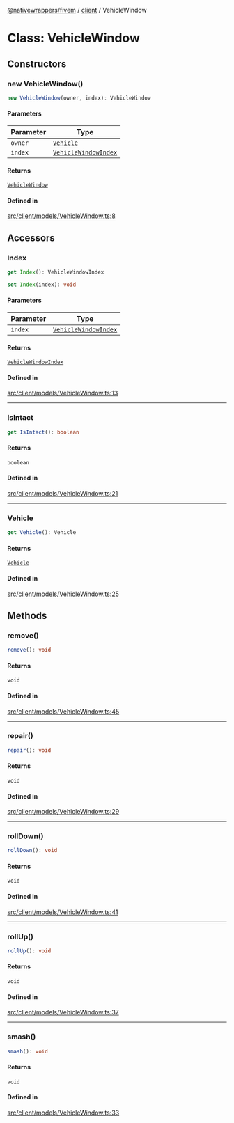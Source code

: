 [@nativewrappers/fivem](../../README.md) / [client](../README.md) / VehicleWindow

# Class: VehicleWindow

## Constructors

### new VehicleWindow()

```ts
new VehicleWindow(owner, index): VehicleWindow
```

#### Parameters

| Parameter | Type |
| ------ | ------ |
| `owner` | [`Vehicle`](Vehicle.md) |
| `index` | [`VehicleWindowIndex`](../enumerations/VehicleWindowIndex.md) |

#### Returns

[`VehicleWindow`](VehicleWindow.md)

#### Defined in

[src/client/models/VehicleWindow.ts:8](https://github.com/nativewrappers/fivem/blob/631c6d86e9569591c88ce277255e6c3e13e943cb/src/client/models/VehicleWindow.ts#L8)

## Accessors

### Index

```ts
get Index(): VehicleWindowIndex
```

```ts
set Index(index): void
```

#### Parameters

| Parameter | Type |
| ------ | ------ |
| `index` | [`VehicleWindowIndex`](../enumerations/VehicleWindowIndex.md) |

#### Returns

[`VehicleWindowIndex`](../enumerations/VehicleWindowIndex.md)

#### Defined in

[src/client/models/VehicleWindow.ts:13](https://github.com/nativewrappers/fivem/blob/631c6d86e9569591c88ce277255e6c3e13e943cb/src/client/models/VehicleWindow.ts#L13)

***

### IsIntact

```ts
get IsIntact(): boolean
```

#### Returns

`boolean`

#### Defined in

[src/client/models/VehicleWindow.ts:21](https://github.com/nativewrappers/fivem/blob/631c6d86e9569591c88ce277255e6c3e13e943cb/src/client/models/VehicleWindow.ts#L21)

***

### Vehicle

```ts
get Vehicle(): Vehicle
```

#### Returns

[`Vehicle`](Vehicle.md)

#### Defined in

[src/client/models/VehicleWindow.ts:25](https://github.com/nativewrappers/fivem/blob/631c6d86e9569591c88ce277255e6c3e13e943cb/src/client/models/VehicleWindow.ts#L25)

## Methods

### remove()

```ts
remove(): void
```

#### Returns

`void`

#### Defined in

[src/client/models/VehicleWindow.ts:45](https://github.com/nativewrappers/fivem/blob/631c6d86e9569591c88ce277255e6c3e13e943cb/src/client/models/VehicleWindow.ts#L45)

***

### repair()

```ts
repair(): void
```

#### Returns

`void`

#### Defined in

[src/client/models/VehicleWindow.ts:29](https://github.com/nativewrappers/fivem/blob/631c6d86e9569591c88ce277255e6c3e13e943cb/src/client/models/VehicleWindow.ts#L29)

***

### rollDown()

```ts
rollDown(): void
```

#### Returns

`void`

#### Defined in

[src/client/models/VehicleWindow.ts:41](https://github.com/nativewrappers/fivem/blob/631c6d86e9569591c88ce277255e6c3e13e943cb/src/client/models/VehicleWindow.ts#L41)

***

### rollUp()

```ts
rollUp(): void
```

#### Returns

`void`

#### Defined in

[src/client/models/VehicleWindow.ts:37](https://github.com/nativewrappers/fivem/blob/631c6d86e9569591c88ce277255e6c3e13e943cb/src/client/models/VehicleWindow.ts#L37)

***

### smash()

```ts
smash(): void
```

#### Returns

`void`

#### Defined in

[src/client/models/VehicleWindow.ts:33](https://github.com/nativewrappers/fivem/blob/631c6d86e9569591c88ce277255e6c3e13e943cb/src/client/models/VehicleWindow.ts#L33)
